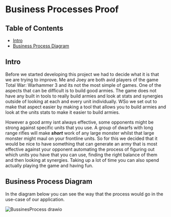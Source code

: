 # Business Processes Proof

## Table of Contents
- [Intro](#intro)
- [Business Process Diagram](#business-process-diagram)

## Intro
Before we started developing this project we had to decide what it is that we are trying to improve. Me and Joey are both avid players of the game Total War: Warhammer 3 and its not the most simple of games. One of the aspects that can be difficult is to build good armies. The game does not have any built in tools to really build armies and look at stats and synergies outside of looking at each and every unit individually. WSo we set out to make that aspect easier by making a tool that allows you to build armies and look at the units stats to make it easier to build armies. 

However a good army isnt always effective, some opponents might be strong against specific units that you use. A group of dwarfs with long range rifles will make ***short*** work of any large monster whilst that large monster might maul on your frontline units. So for this we decided that it would be nice to have something that can generate an army that is most effective against your opponent automating the process of figuring out which units you have that you can use, finding the right balance of them and then looking at synergies. Taking up a lot of time you can also spend actually playing the game and having fun.

## Business Process Diagram
In the diagram below you can see the way that the process would go in the use-case of our application.
 
![BussinesProcess drawio](https://github.com/TotalTactician/Documentation/assets/39733159/999b2689-8518-4dad-8eb3-8234c6dcfe5d)
